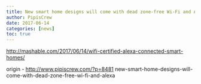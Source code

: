 ```yaml
---
title: New smart home designs will come with dead zone-free Wi-Fi and Alexa
author: PipisCrew
date: 2017-06-14
categories: [news]
toc: true
---
```


http://mashable.com/2017/06/14/wifi-certified-alexa-connected-smart-homes/

origin - http://www.pipiscrew.com/?p=8481 new-smart-home-designs-will-come-with-dead-zone-free-wi-fi-and-alexa
